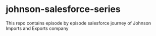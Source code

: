 # johnson-salesforce-series
This repo contains episode by episode salesforce journey of Johnson Imports and Exports company 
